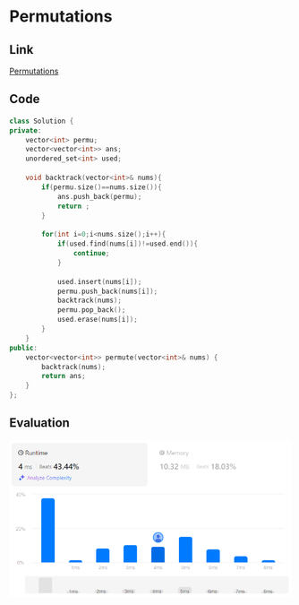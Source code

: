 # Permutations
## Link
[Permutations](https://leetcode.com/problems/permutations/description/)

## Code
```cpp
class Solution {
private:
    vector<int> permu;
    vector<vector<int>> ans;
    unordered_set<int> used;

    void backtrack(vector<int>& nums){
        if(permu.size()==nums.size()){
            ans.push_back(permu);
            return ;
        }

        for(int i=0;i<nums.size();i++){
            if(used.find(nums[i])!=used.end()){
                continue;
            }

            used.insert(nums[i]);
            permu.push_back(nums[i]);
            backtrack(nums);
            permu.pop_back();
            used.erase(nums[i]);
        }
    }
public:
    vector<vector<int>> permute(vector<int>& nums) {
        backtrack(nums);
        return ans;
    }
};
```

## Evaluation
![Permutations](./11.PNG)